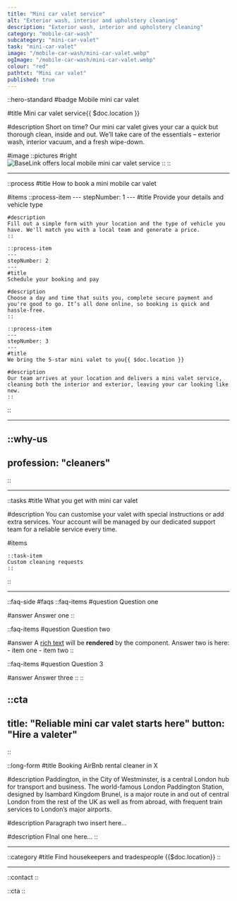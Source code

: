 ```yaml
---
title: "Mini car valet service"
alt: "Exterior wash, interior and upholstery cleaning"
description: "Exterior wash, interior and upholstery cleaning"
category: "mobile-car-wash"
subcategory: "mini-car-valet"
task: "mini-car-valet"
image: "/mobile-car-wash/mini-car-valet.webp"
ogImage: "/mobile-car-wash/mini-car-valet.webp"
colour: "red"
pathtxt: "Mini car valet"
published: true
---
```


::hero-standard
#badge
Mobile mini car valet

#title
Mini car valet service{{ $doc.location }}

#description
Short on time? Our mini car valet gives your car a quick but thorough clean, inside and out. We’ll take care of the essentials – exterior wash, interior vacuum, and a fresh wipe-down.

#image
    ::pictures
    #right
    ![BaseLink offers local mobile mini car valet service](/mobile-car-wash/mini-car-valet.webp)
    ::
::

---

::process
#title
How to book a mini mobile car valet

#items
    ::process-item
    ---
    stepNumber: 1
    ---
    #title
    Provide your details and vehicle type

    #description
    Fill out a simple form with your location and the type of vehicle you have. We'll match you with a local team and generate a price.
    ::
    
    ::process-item
    ---
    stepNumber: 2
    ---
    #title
    Schedule your booking and pay

    #description
    Choose a day and time that suits you, complete secure payment and you're good to go. It’s all done online, so booking is quick and hassle-free.
    ::

    ::process-item
    ---
    stepNumber: 3
    ---
    #title
    We bring the 5-star mini valet to you{{ $doc.location }}

    #description
    Our team arrives at your location and delivers a mini valet service, cleaning both the interior and exterior, leaving your car looking like new.
    ::
::

---

::why-us
---
profession: "cleaners"
---
::

---

::tasks
#title
What you get with mini car valet

#description
You can customise your valet with special instructions or add extra services. Your account will be managed by our dedicated support team for a reliable service every time.

#items

    ::task-item
    Custom cleaning requests
    ::
::

---

::faq-side
#faqs
  ::faq-items
  #question
  Question one

  #answer
  Answer one
  ::

  ::faq-items
  #question
  Question two

  #answer
  A [rich text](/services/commercial-cleaning) will be **rendered** by the component.
  Answer two is here:
    - item one
    - item two
  ::

  ::faq-items
  #question
  Question 3

  #answer
  Answer three
  ::
::

::cta
---
title: "Reliable mini car valet starts here"
button: "Hire a valeter"
---
::

::long-form
#title
Booking AirBnb rental cleaner in X

#description
Paddington, in the City of Westminster, is a central London hub for transport and business. The world-famous London Paddington Station, designed by Isambard Kingdom Brunel, is a major route in and out of central London from the rest of the UK as well as from abroad, with frequent train services to London’s major airports.

#description
Paragraph two insert here...

#description
FInal one here...
::

---

::category
#title
Find housekeepers and tradespeople {{$doc.location}}
::

---

::contact
::

::cta
::
